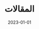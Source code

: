 ---
title: "المقالات"
description: "مقالات وأفكار مثيرة للاهتمام حول تطوير الويب والتصميم والتكنولوجيا"
date: 2023-01-01
draft: false
--- 